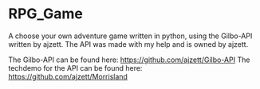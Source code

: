 # RPG_Game
A choose your own adventure game written in python, using the Gilbo-API written by ajzett. The API was made with my help and is owned by ajzett.

The Gilbo-API can be found here: https://github.com/ajzett/Gilbo-API
The techdemo for the API can be found here: https://github.com/ajzett/Morrisland
